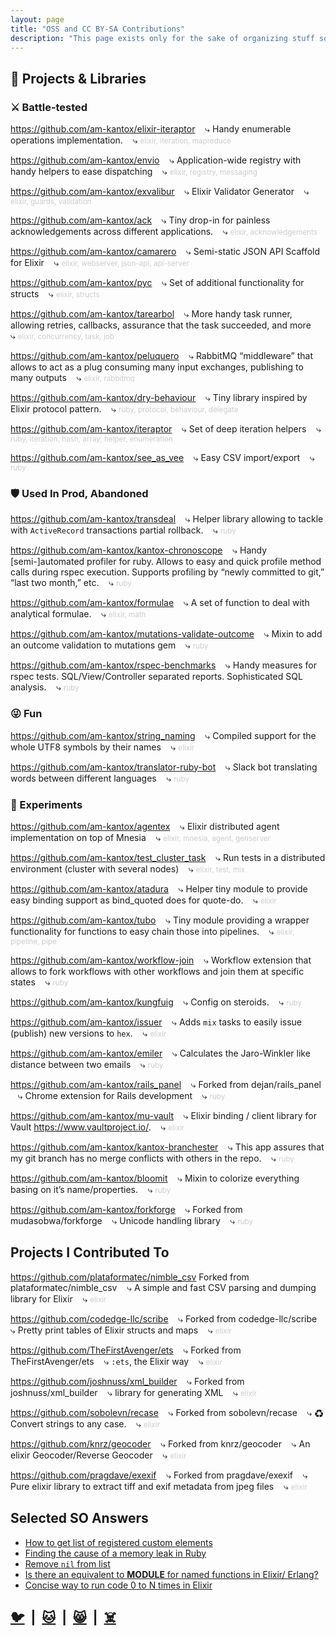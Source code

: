 ```yaml
---
layout: page
title: "OSS and CC BY-SA Contributions"
description: "This page exists only for the sake of organizing stuff so that I might find it later"
---
```


## 🚧 Projects & Libraries

### ⚔️ Battle-tested

https://github.com/am-kantox/elixir-iteraptor    
⤷ Handy enumerable operations implementation.    
⤷ <small style="color: #ccc;">elixir, iteration, mapreduce</small>

https://github.com/am-kantox/envio    
⤷ Application-wide registry with handy helpers to ease dispatching    
⤷ <small style="color: #ccc;">elixir, registry, messaging</small>

https://github.com/am-kantox/exvalibur    
⤷ Elixir Validator Generator    
⤷ <small style="color: #ccc;">elixir, guards, validation</small>

https://github.com/am-kantox/ack    
⤷ Tiny drop-in for painless acknowledgements across different applications.    
⤷ <small style="color: #ccc;">elixir, acknowledgements</small>

https://github.com/am-kantox/camarero    
⤷ Semi-static JSON API Scaffold for Elixir    
⤷ <small style="color: #ccc;">elixir, webserver, json-api, api-server</small>

https://github.com/am-kantox/pyc    
⤷ Set of additional functionality for structs    
⤷ <small style="color: #ccc;">elixir, structs</small>

https://github.com/am-kantox/tarearbol    
⤷ More handy task runner, allowing retries, callbacks, assurance that the task succeeded, and more    
⤷ <small style="color: #ccc;">elixir, concurrency, task, job</small>

https://github.com/am-kantox/peluquero    
⤷ RabbitMQ “middleware” that allows to act as a plug consuming many input exchanges, publishing to many outputs    
⤷ <small style="color: #ccc;">elixir, rabbitmq</small>

https://github.com/am-kantox/dry-behaviour    
⤷ Tiny library inspired by Elixir protocol pattern.    
⤷ <small style="color: #ccc;">ruby, protocol, behaviour, delegate</small>

https://github.com/am-kantox/iteraptor    
⤷ Set of deep iteration helpers    
⤷ <small style="color: #ccc;">ruby, iteration, hash, array, helper, enumeration</small>

https://github.com/am-kantox/see_as_vee    
⤷ Easy CSV import/export    
⤷ <small style="color: #ccc;">ruby</small>

### 🛡️ Used In Prod, Abandoned

https://github.com/am-kantox/transdeal    
⤷ Helper library allowing to tackle with `ActiveRecord` transactions partial rollback.    
⤷ <small style="color: #ccc;">ruby</small>

https://github.com/am-kantox/kantox-chronoscope    
⤷ Handy [semi-]automated profiler for ruby. Allows to easy and quick profile method calls during rspec execution. Supports profiling by “newly committed to git,” “last two month,” etc.    
⤷ <small style="color: #ccc;">ruby</small>

https://github.com/am-kantox/formulae    
⤷ A set of function to deal with analytical formulae.    
⤷ <small style="color: #ccc;">elixir, math</small>

https://github.com/am-kantox/mutations-validate-outcome    
⤷ Mixin to add an outcome validation to mutations gem    
⤷ <small style="color: #ccc;">ruby</small>

https://github.com/am-kantox/rspec-benchmarks    
⤷ Handy measures for rspec tests. SQL/View/Controller separated reports. Sophisticated SQL analysis.    
⤷ <small style="color: #ccc;">ruby</small>

### 😜 Fun

https://github.com/am-kantox/string_naming    
⤷ Compiled support for the whole UTF8 symbols by their names    
⤷ <small style="color: #ccc;">elixir</small>

https://github.com/am-kantox/translator-ruby-bot    
⤷ Slack bot translating words between different languages    
⤷ <small style="color: #ccc;">ruby</small>

### 👻 Experiments

https://github.com/am-kantox/agentex    
⤷ Elixir distributed agent implementation on top of Mnesia    
⤷ <small style="color: #ccc;">elixir, mnesia, agent, genserver</small>

https://github.com/am-kantox/test_cluster_task    
⤷ Run tests in a distributed environment (cluster with several nodes)    
⤷ <small style="color: #ccc;">elixir, test, mix</small>

https://github.com/am-kantox/atadura    
⤷ Helper tiny module to provide easy binding support as bind_quoted does for quote-do.    
⤷ <small style="color: #ccc;">elixir</small>

https://github.com/am-kantox/tubo    
⤷ Tiny module providing a wrapper functionality for functions to easy chain those into pipelines.    
⤷ <small style="color: #ccc;">elixir, pipeline, pipe</small>

https://github.com/am-kantox/workflow-join    
⤷ Workflow extension that allows to fork workflows with other workflows and join them at specific states    
⤷ <small style="color: #ccc;">ruby</small>

https://github.com/am-kantox/kungfuig    
⤷ Config on steroids.    
⤷ <small style="color: #ccc;">ruby</small>

https://github.com/am-kantox/issuer    
⤷ Adds `mix` tasks to easily issue (publish) new versions to `hex`.    
⤷ <small style="color: #ccc;">elixir</small>

https://github.com/am-kantox/emiler    
⤷ Calculates the Jaro-Winkler like distance between two emails    
⤷ <small style="color: #ccc;">ruby</small>

https://github.com/am-kantox/rails_panel    
⤷ Forked from dejan/rails_panel    
⤷ Chrome extension for Rails development    
⤷ <small style="color: #ccc;">ruby</small>

https://github.com/am-kantox/mu-vault    
⤷ Elixir binding / client library for Vault https://www.vaultproject.io/.    
⤷ <small style="color: #ccc;">elixir</small>

https://github.com/am-kantox/kantox-branchester    
⤷ This app assures that my git branch has no merge conflicts with others in the repo.    
⤷ <small style="color: #ccc;">ruby</small>

https://github.com/am-kantox/bloomit    
⤷ Mixin to colorize everything basing on it’s name/properties.    
⤷ <small style="color: #ccc;">ruby</small>

https://github.com/am-kantox/forkforge    
⤷ Forked from mudasobwa/forkforge    
⤷ Unicode handling library    
⤷ <small style="color: #ccc;">ruby</small>

## Projects I Contributed To

https://github.com/plataformatec/nimble_csv
Forked from plataformatec/nimble_csv    
⤷ A simple and fast CSV parsing and dumping library for Elixir    
⤷ <small style="color: #ccc;">elixir</small>

https://github.com/codedge-llc/scribe    
⤷ Forked from codedge-llc/scribe    
⤷ Pretty print tables of Elixir structs and maps    
⤷ <small style="color: #ccc;">elixir</small>

https://github.com/TheFirstAvenger/ets    
⤷ Forked from TheFirstAvenger/ets    
⤷ `:ets`, the Elixir way    
⤷ <small style="color: #ccc;">elixir</small>

https://github.com/joshnuss/xml_builder    
⤷ Forked from joshnuss/xml_builder    
⤷ library for generating XML    
⤷ <small style="color: #ccc;">elixir</small>

https://github.com/sobolevn/recase    
⤷ Forked from sobolevn/recase    
⤷ ♻ Convert strings to any case.    
⤷ <small style="color: #ccc;">elixir</small>

https://github.com/knrz/geocoder    
⤷ Forked from knrz/geocoder    
⤷ An elixir Geocoder/Reverse Geocoder    
⤷ <small style="color: #ccc;">elixir</small>

https://github.com/pragdave/exexif    
⤷ Forked from pragdave/exexif    
⤷ Pure elixir library to extract tiff and exif metadata from jpeg files    
⤷ <small style="color: #ccc;">elixir</small>

## Selected SO Answers

- [How to get list of registered custom elements](https://stackoverflow.com/questions/27334365/how-to-get-list-of-registered-custom-elements/28210364#28210364)
- [Finding the cause of a memory leak in Ruby](https://stackoverflow.com/questions/20385767/finding-the-cause-of-a-memory-leak-in-ruby/20608455#20608455)
- [Remove `nil` from list](https://stackoverflow.com/questions/46339815/elixir-remove-nil-from-list/46339957#46339957)
- [Is there an equivalent to __MODULE__ for named functions in Elixir/ Erlang?](https://stackoverflow.com/questions/47281111/is-there-an-equivalent-to-module-for-named-functions-in-elixir-erlang/47281157#47281157)
- [Concise way to run code 0 to N times in Elixir](https://stackoverflow.com/questions/47818241/concise-way-to-run-code-0-to-n-times-in-elixir/47818344#47818344)

## [🐦](https://twitter.com/mudasobwa)  |  [🐱](https://github.com/am-kantox)  |  [😸](https://github.com/mudasobwa)  |  [☠️](https://dev.to/mudasobwa)

